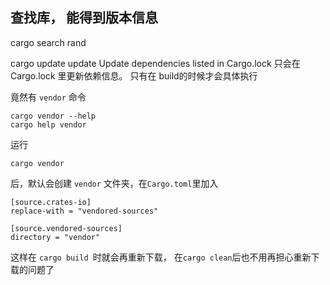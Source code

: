 ## 查找库， 能得到版本信息

cargo search rand

cargo update update Update dependencies listed in Cargo.lock 只会在 Cargo.lock 里更新依赖信息。 只有在 build的时候才会具体执行

竟然有 `vendor` 命令

```
cargo vendor --help 
cargo help vendor
```
运行 
```
cargo vendor 
```
后，默认会创建 `vendor` 文件夹，在`Cargo.toml`里加入
```
[source.crates-io]
replace-with = "vendored-sources"

[source.vendored-sources]
directory = "vendor"
```
这样在 `cargo build `时就会再重新下载，
在`cargo clean`后也不用再担心重新下载的问题了